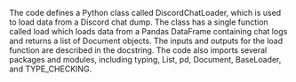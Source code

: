 The code defines a Python class called DiscordChatLoader, which is used to load data from a Discord chat dump. The class has a single function called load which loads data from a Pandas DataFrame containing chat logs and returns a list of Document objects. The inputs and outputs for the load function are described in the docstring. The code also imports several packages and modules, including typing, List, pd, Document, BaseLoader, and TYPE_CHECKING.

